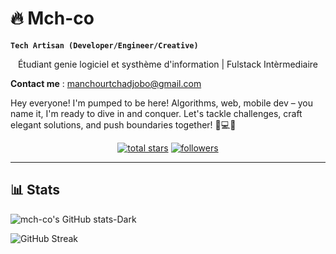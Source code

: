 # 🔥 Mch-co

**``Tech Artisan (Developer/Engineer/Creative)``**
<p align="center"> Étudiant genie logiciel et systhème d'information | Fulstack Intèrmediaire</p>


**Contact me** : manchourtchadjobo@gmail.com

Hey everyone! I'm pumped to be here! Algorithms, web, mobile dev – you name it, I'm ready to dive in and conquer. Let's tackle challenges, craft elegant solutions, and push boundaries together! 🚀💻📱

<p align="center">
  <a href="https://github.com/mch-co?tab=repositories&sort=stargazers">
    <img alt="total stars" title="Total stars on GitHub" src="https://custom-icon-badges.demolab.com/github/stars/mch-co?color=55960c&style=for-the-badge&labelColor=488207&logo=star"/></a>
  <a href="https://github.com/mch-co?tab=followers">
    <img alt="followers" title="Follow me on Github" src="https://custom-icon-badges.demolab.com/github/followers/mch-co?color=236ad3&labelColor=1155ba&style=for-the-badge&logo=person-add&label=Follow&logoColor=white"/></a>
</p>

---
 
## 📊 Stats

![mch-co's GitHub stats-Dark](https://github-readme-stats.vercel.app/api?username=mch-co&show_icons=true&theme=catppuccin_mocha&hide_border=true&hide=prs,contribs)

![GitHub Streak](https://streak-stats.demolab.com?user=mch-co&theme=catppuccin-mocha&hide_border=true&border_radius=6)



